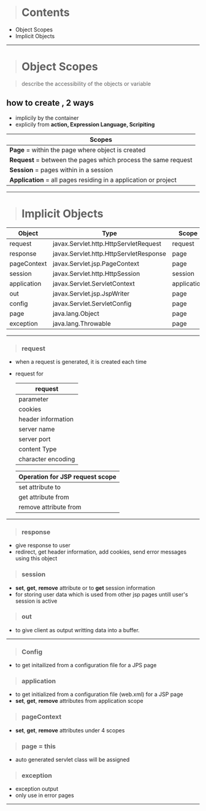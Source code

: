 > # Contents 

* Object Scopes 
* Implicit Objects 

--- 

> # Object Scopes 

 > describe the accessibility of the objects or variable 

## how to create , 2 ways 

- implicily by the container 
- explicily from **action, Expression Language, Scripiting**

| Scopes 
| --- 
| **Page** =  within the page where object is created 
| **Request** = between the pages which process the same request
| **Session** = pages within in a session 
| **Application** = all pages residing in a application or project 

--- 

> # Implicit Objects 

| Object        | Type                                      | Scope 
| ---           | ---                                       | ---
| request       | javax.Servlet.http.HttpServletRequest     | request 
| response      | javax.Servlet.http.HttpServletResponse    | page 
| pageContext   | javax.Servlet.jsp.PageContext             | page 
| session       | javax.Servlet.http.HttpSession            | session
| application   | javax.Servlet.ServletContext              | application 
| out           | javax.Servlet.jsp.JspWriter               | page 
| config        | javax.Servlet.ServletConfig               | page 
| page          | java.lang.Object                          | page 
| exception     | java.lang.Throwable                       | page 

--- 

> ### request 

* when a request is generated, it is created each time 
* request for 

    | request
    | ---
    | parameter 
    | cookies 
    | header information
    | server name 
    | server port 
    | content Type
    | character encoding 
   
    | Operation for JSP request scope 
    | --- 
    | set attribute to 
    | get attribute from 
    | remove attribute from 

--- 

> ### response 

* give response to user 
* redirect, get header information, add cookies, send error messages using this object 

> ### session 

- **set**, **get**, **remove** attribute or to **get** session information
- for storing user data which is used from other jsp pages untill user's session is active 

> ### out 

- to give client as output writting data into a buffer.


--- 

> ### Config 

- to get initailized from a configuration file for a JPS page 

> ### application 

- to get initialized from a configuration file (web.xml) for a JSP page 
- **set**, **get**, **remove** attributes from application scope 

> ### pageContext 

- **set**, **get**, **remove** attributes under 4 scopes

> ### page = this 

- auto generated servlet class will be assigned 

> ### exception 

- exception output 
- only use in error pages 

---




